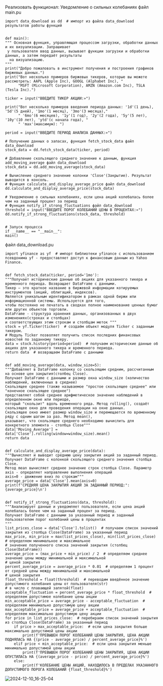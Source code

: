 Реализовать функционал: Уведомление о сильных колебаниях
файл main.pu 

    import data_download as dd  # импорт из файла data_download результатов работы функций


    def main():
    """ Основная функция, управляющая процессом загрузки, обработки данных и их визуализации. Запрашивает
     у пользователя ввод данных, вызывает функции загрузки и обработки данных, а затем передаёт результаты
      на визуализацию.
    """
    print("Добро пожаловать в инструмент получения и построения графиков биржевых данных.")
    print("Вот несколько примеров биржевых тикеров, которые вы можете рассмотреть: AAPL (Apple Inc), GOOGL (Alphabet Inc), "
          "MSFT (Microsoft Corporation), AMZN (Amazon.com Inc), TSLA (Tesla Inc).")

    ticker = input("ВВЕДИТЕ ТИКЕР АКЦИИ:»")

    print("Вот несколько примеров введения периода данных: '1d'(1 день), '5d'(5 дней), '1mo'(1 месяц), '3mo'(3 месяца),"
          " '6mo'(6 месяцев), '1y'(1 год), '2y'(2 года), '5y'(5 лет), '10y'(10 лет), 'ytd'(с начала года), "
          " 'max'(максимум): ")

    period = input("ВВЕДИТЕ ПЕРИОД АНАЛИЗА ДАННЫХ:»")

    # Получение данных о запасах, функция fetch_stock_data файл data_download
    stock_data = dd.fetch_stock_data(ticker, period)

    # Добавление скользящего среднего значение к данным, функция add_moving_average файл data_download
    stock_data = dd.add_moving_average(stock_data)

    # Вычисление среднего значение колонки 'Close'(Закрытие). Результат выводится в консоль.
    # Функция calculate_and_display_average_price файл data_download
    dd.calculate_and_display_average_price(stock_data)

    # Уведомление о сильных колебаниях, если цена акций колебалась более чем на заданный процент за период
    # Функция notify_if_strong_fluctuations файл data_download
    threshold = input("ВВЕДИТЕ ПОРОГ КОЛЕБАНИЙ ЦЕНЫ В ПРОЦЕНТАХ:»")
    dd.notify_if_strong_fluctuations(stock_data, threshold)


    # Запуск процесса
    if __name__ == "__main__":
    main()

файл data_download.pu

    import yfinance as yf  # импорт библиотеки yfinance с использованием псевдонима yf - предоставляет доступ к финансовым данным из Yahoo Finance.


    def fetch_stock_data(ticker, period='1mo'):
    """Получает исторические данные об акциях для указанного тикера и временного периода. Возвращает DataFrame с данными.
    Тикер — это краткое название в биржевой информации котируемых инструментов (акций, облигаций, индексов).
    Является уникальным идентификатором в рамках одной биржи или информационной системы. Используется для того,
    чтобы постоянно не печатать в сводках полное наименование ценных бумаг или других объектов торговли.
    DataFrame - структура хранения данных, организованных в двух изменениях(строках и столбцах)
    и соответствующих этим строкам и столбцам меток """
    stock = yf.Ticker(ticker)  # создаём объект модуля Ticker с заданным тикером.
    # Модуль Ticker позволяет получить список последних финансовых новостей по заданному тикеру.
    data = stock.history(period=period)  # получаем исторические данные об акциях для указанного тикера и временного периода.
    return data  # возвращаем DataFrame с данными


    def add_moving_average(data, window_size=5):
    """Добавляет в DataFrame колонку со скользящим средним, рассчитанным на основе цен закрытия(столбец Close).
    Получает DataFrame с данными и размер окна window_size (количество наблюдений, включенных в среднее)
    Скользящее среднее (также называемое "простое скользящее среднее" или "конечное скользящее среднее")
    представляет собой среднее арифметическое значение наблюдений в определенном окне или периоде,
    который "скользит" вдоль временного ряда. Метод rolling(), создаёт скользящее окно для проведения операции на окне данных.
    Скользящее окно имеет размер window_size и перемещается по временному ряду с одним шагом за раз. Метод mean(),
    указывает, что скользящее среднего необходимо вычислить для конкретного элемента - столбца Close"""
    data['Moving_Average'] = data['Close'].rolling(window=window_size).mean()
    return data


    def calculate_and_display_average_price(data):
    """Вычисляет и выводит среднюю цену закрытия акций за заданный период.
    Получает DataFrame с колонкой скользящего среднего значения столбца Close.
    Метод mean вычисляет среднее значение строк столбца Close. Параметр axis - определяет направление выполнения операций
    axis=0 - движение вниз по строкам"""
    average_price = data['Close'].mean(axis=0)
    print(f'СРЕДНЯЯ ЦЕНА ЗАКРЫТИЯ АКЦИЙ ЗА ЗАДАННЫЙ ПЕРИОД:":  {average_price}\n')


    def notify_if_strong_fluctuations(data, threshold):
    """Анализирует данные и уведомляет пользователя, если цена акций колебалась более чем на заданный процент за период.
    Получает DataFrame с данными за указанный период и заданный пользователем порог колебаний цены в процентах
    """
    list_prices_close = data['Close'].tolist()  # получаем список значений закрытия из столбца Close(DataFrame) за указанный период
    max_price, min_price = max(list_prices_close), min(list_prices_close)  # определяем минимальное и максимальное
    # значение полученного списка значений закрытия (столбец Close(DataFrame))
    average_price = (max_price + min_price) / 2  # определяем среднее значение цены между минимальной и максимальной
    # ценой закрытия
    percent_average_price = average_price * 0.01  # определяем 1 процент от средней цены между минимальной и максимальной
    # ценой закрытия
    float_threshold = float(threshold)  # переводим введённое значение допустимого колебания цены от пользователя(str)
    # в число с плавающей запятой(float)
    acceptable_fluctuation = percent_average_price * float_threshold  # определяем допустимое колебание цены акции
    min_acceptable_price = average_price - acceptable_fluctuation  # определяем минимально допустимую цену акции
    max_acceptable_price = average_price + acceptable_fluctuation  # определяем максимально допустимую цену акции
    for price in list_prices_close:  # перебираем список значений закрытия из столбца Close(DataFrame) за указанный период
        if price > max_acceptable_price:  # если цена закрытия больше максимально допустимой цены акции
            print(f'ПРЕВЫШЕН ПОРОГ КОЛЕБАНИЙ ЦЕНЫ ЗАКРЫТИЯ, ЦЕНА АКЦИИ ПОДНЯЛАСЬ НА {(price - average_price) / percent_average_price}%')
        elif price < min_acceptable_price:  # если цена закрытия меньше минимально допустимой цены акции
            print(f'ПРЕВЫШЕН ПОРОГ КОЛЕБАНИЙ ЦЕНЫ ЗАКРЫТИЯ, ЦЕНА АКЦИИ ОПУСТИЛАСЬ НА {(average_price - price) / percent_average_price}%')
        else:
            print(f'КОЛЕБАНИЕ ЦЕНЫ АКЦИЙ, НАХОДИЛОСЬ В ПРЕДЕЛАХ УКАЗАННОГО ДОПУСТИМОГО ПОРОГА КОЛЕБАНИЙ {float_threshold}%')

![2024-12-10_16-25-04](https://github.com/user-attachments/assets/5e5c0adf-df8a-4afc-bfb6-b5f215af92f5)


